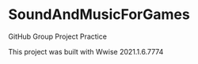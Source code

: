 # SoundAndMusicForGames
GitHub Group Project Practice

This project was built with Wwise 2021.1.6.7774
